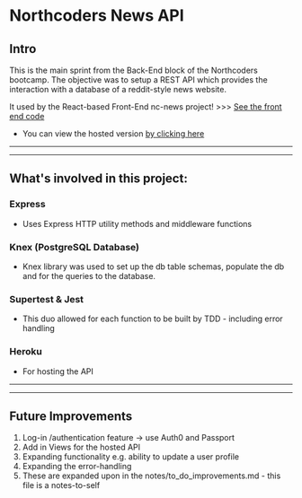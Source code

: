 # Northcoders News API

## Intro

  This is the main sprint from the Back-End block of the Northcoders bootcamp. The objective was to setup a REST API which provides the interaction with a database of a reddit-style news website. 
 
 It  used by the React-based Front-End nc-news project! >>> [See the front end code](https://github.com/eccelm/NC-News-React-FrontEnd)

- You can view the hosted version [by clicking here](https://marthas-news-api.herokuapp.com/api)
***
***
## What's involved in this project:
### Express
- Uses Express HTTP utility methods and middleware functions 

### Knex (PostgreSQL Database)
- Knex library was used to set up the db table schemas, populate the db and for the queries to the database.

### Supertest & Jest
- This duo allowed for each function to be built by TDD - including error handling

### Heroku
- For hosting the API 
***
***
## Future Improvements
1. Log-in /authentication feature -> use Auth0 and Passport
2. Add in Views for the hosted API
3. Expanding functionality e.g. ability to update a user profile
4. Expanding the error-handling
5. These are expanded upon in the notes/to_do_improvements.md - this file is a notes-to-self 
